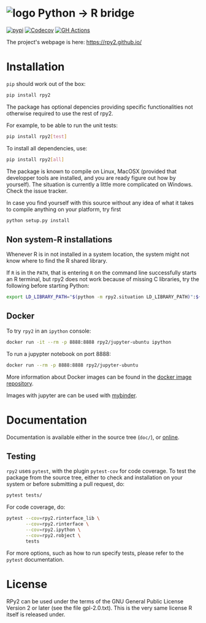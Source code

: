# ![logo](doc/_static/rpy2_logo_64x64.png) Python -> R bridge

[![pypi](https://img.shields.io/pypi/v/rpy2.svg?style=flat-square)](https://pypi.python.org/pypi/rpy2)
[![Codecov](https://codecov.io/gh/rpy2/rpy2/branch/master/graph/badge.svg)](https://codecov.io/gh/rpy2/rpy2)
[![GH Actions](https://github.com/rpy2/rpy2/workflows/Python%20package/badge.svg)](https://github.com/rpy2/rpy2/actions?query=workflow%3A%22Python+package%22)

The project's webpage is here: https://rpy2.github.io/


# Installation

`pip` should work out of the box:

```bash
pip install rpy2
```

The package has optional depencies providing
specific functionalities not otherwise required to use the rest of rpy2.

For example, to be able to run the unit tests:
```bash
pip install rpy2[test]
```

To install all dependencies, use:

```bash
pip install rpy2[all]
```

The package is known to compile on Linux, MacOSX
(provided that developper tools are installed, and you are ready
figure out how by yourself). The situation is currently a little
more complicated on Windows. Check the issue tracker.

In case you find yourself with this source without any idea
of what it takes to compile anything on your platform, try first

```bash
python setup.py install
```


## Non system-R installations

Whenever R is in not installed in a system location, the system might not
know where to find the R shared library.

If `R` is in the `PATH`, that is entering `R` on the command line successfully starts
an R terminal, but rpy2 does not work because of missing C libraries, try the following
before starting Python:


```bash
export LD_LIBRARY_PATH="$(python -m rpy2.situation LD_LIBRARY_PATH)":${LD_LIBRARY_PATH}
```


## Docker

To try `rpy2` in an `ipython` console:

```bash
docker run -it --rm -p 8888:8888 rpy2/jupyter-ubuntu ipython
```

To run a jupypter notebook on port 8888:

```bash
docker run --rm -p 8888:8888 rpy2/jupyter-ubuntu
```

More information about Docker images can be found in the
[docker image repository](<https://github.com/rpy2/rpy2-docker>).

Images with jupyter are can be used with
[mybinder](https://github.com/rpy2/rpy2-mybinder).


# Documentation

Documentation is available either in the source tree (`doc/`),
or [online](https://rpy2.github.io/doc.html).


## Testing

`rpy2` uses `pytest`, with the plugin `pytest-cov` for code coverage. To
test the package from the source tree, either to check and installation
on your system or before submitting a pull request, do:

```bash
pytest tests/
```

For code coverage, do:

```bash
pytest --cov=rpy2.rinterface_lib \
       --cov=rpy2.rinterface \
       --cov=rpy2.ipython \
       --cov=rpy2.robject \
       tests
```

For more options, such as how to run specify tests, please refer to the `pytest`
documentation.


# License

RPy2 can be used under the terms of the GNU
General Public License Version 2 or later (see the file
gpl-2.0.txt). This is the very same license R itself is released under.
